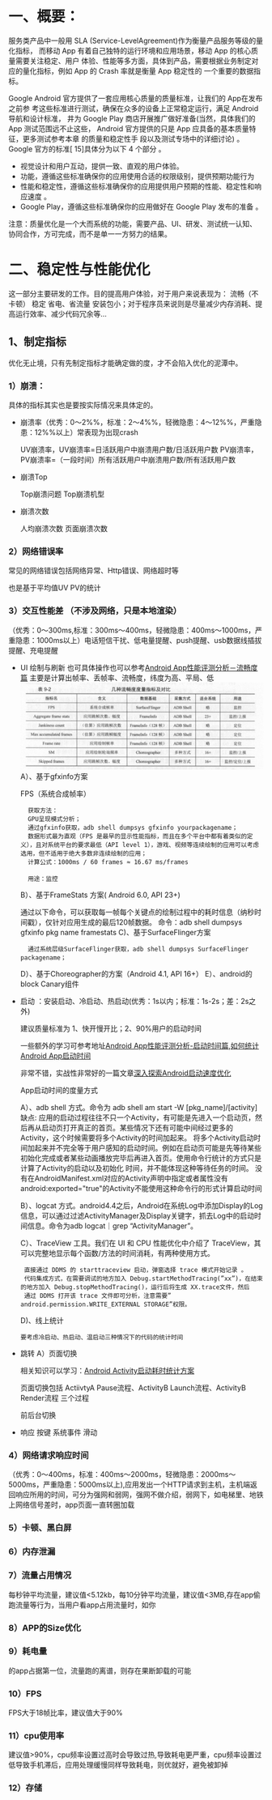 # 一、概要：

  服务类产品中一般用 SLA (Service-LevelAgreement)作为衡量产品服务等级的量化指标， 而移动 App 有着自己独特的运行环境和应用场景，移动 App 的核心质量需要关注稳定、用户 体验、性能等多方面，具体到产品，需要根据业务制定对应的量化指标，例如 App 的 Crash 率就是衡量 App 稳定性的 一个重要的数据指标。
  
Google Android 官方提供了一套应用核心质量的质量标准，让我们的 App在发布之前参 考这些标准进行测试，确保在众多的设备上正常稳定运行，满足 Android 导航和设计标准， 井为 Google Play 商店开展推广做好准备(当然，具体我们的 App 测试范围远不止这些， Android 官方提供的只是 App 应具备的基本质量特征，更多测试参考本章 的质量和稳定性手
段以及测试专场中的详细讨论) 。Google 官方的标准[ 15]具体分为以下 4 个部分 。
 - 视觉设计和用户互动，提供一致、直观的用户体验。
 - 功能，遵循这些标准确保你的应用使用合适的权限级别，提供预期功能行为
 - 性能和稳定性，遵循这些标准确保你的应用提供用户预期的性能、稳定性和响应速度 。
 - Google Play，遵循这些标准确保你的应用做好在 Google Play 发布的准备 。

注意：质量优化是一个大而系统的功能，需要产品、UI、研发、测试统一认知、协同合作，方可完成，而不是单一一方努力的结果。
# 二、稳定性与性能优化
这一部分主要研发的工作。目的提高用户体验，对于用户来说表现为： 流畅（不卡顿） 稳定 省电、省流量 安装包小；对于程序员来说则是尽量减少内存消耗、提高运行效率、减少代码冗余等...

## 1、制定指标
优化无止境，只有先制定指标才能确定做的度，才不会陷入优化的泥潭中。

### 1）崩溃：
具体的指标其实也是要按实际情况来具体定的。

- 崩溃率（优秀：0～2%%，标准：2～4%%，轻微隐患：4～12%%，严重隐患：12%%以上）常表现为出现crash
  
  UV崩溃率，UV崩溃率=日活跃用户中崩溃用户数/日活跃用户数
  PV崩溃率，PV崩溃率=（一段时间）所有活跃用户中崩溃用户数/所有活跃用户数  
- 崩溃Top

  Top崩溃问题
  Top崩溃机型
- 崩溃次数

  人均崩溃次数
  页面崩溃次数
 
### 2）网络错误率
常见的网络错误包括网络异常、Http错误、网络超时等

也是基于平均值UV PV的统计
### 3）交互性能差 （不涉及网络，只是本地渲染）
（优秀：0～300ms,标准：300ms～400ms，轻微隐患：400ms～1000ms，严重隐患：1000ms以上）电话短信干扰、低电量提醒、push提醒、usb数据线插拔提醒、充电提醒

 - UI 绘制与刷新
   也可具体操作也可以参考[Android App性能评测分析－流畅度篇](https://www.jianshu.com/p/642f47989c7c)
   主要是计算出帧率、丢帧率、流畅度，纬度为高、平局、低
  ![流畅度度量]( https://github.com/h616016784/android_qesAndSumUp/raw/master/pic/1614916218804.jpg )
   A）、基于gfxinfo方案
   
      FPS（系统合成帧率）

         获取方法：
         GPU呈现模式分析；
         通过gfxinfo获取，adb shell dumpsys gfxinfo yourpackagename；
         数据形式最为直观（FPS 是最早的显示性能指标，而且在多个平台中都有着类似的定义），且对系统平台的要求最低（API level 1），游戏、视频等连续绘制的应用可以考虑选用，但不适用于绝大多数非连续绘制的应用；
         计算公式：1000ms / 60 frames ≈ 16.67 ms/frames

         用途：监控

   B）、基于FrameStats 方案( Android 6.0, API 23+)
   
     通过以下命令，可以获取每一帧每个关键点的绘制过程中的耗时信息（纳秒时间戳），仅针对应用生成的最后120帧数据。
     命令：adb shell dumpsys gfxinfo pkg name framestats
   C)、基于SurfaceFlinger方案
   
         通过系统层级SurfaceFlinger获取，adb shell dumpsys SurfaceFlinger packagename；
   D）、基于Choreographer的方案（Android 4.1, API 16+）
   E）、android的block Canary组件

 - 启动 ：安装启动、冷启动、热启动(优秀：1s以内；标准：1s-2s；差：2s之外)

    建议质量标准为 1、快开慢开比；2、90%用户的启动时间

    一些额外的学习可参考地址[Android App性能评测分析-启动时间篇](https://www.jianshu.com/p/fe81e4b4c5ba),[如何统计Android App启动时间](https://www.jianshu.com/p/59a2ca7df681)
 
    非常不错，实战性非常好的一篇文章[深入探索Android启动速度优化](https://jsonchao.github.io/2019/11/10/%E6%B7%B1%E5%85%A5%E6%8E%A2%E7%B4%A2Android%E5%90%AF%E5%8A%A8%E9%80%9F%E5%BA%A6%E4%BC%98%E5%8C%96/)
 
   App启动时间的度量方式
   
   A）、adb shell 方式。命令为 adb shell am start -W [pkg_name]/[activity]
         缺点:
      应用的启动过程往往不只一个Activity，有可能是先进入一个启动页，然后再从启动页打开真正的首页。某些情况下还有可能中间经过更多的Activity，这个时候需要将多个Activity的时间加起来。
      将多个Activity启动时间加起来并不完全等于用户感知的启动时间。例如在启动页可能是先等待某些初始化完成或者某些动画播放完毕后再进入首页。使用命令行统计的方式只是计算了Activity的启动以及初始化       时间，并不能体现这种等待任务的时间。
      没有在AndroidManifest.xml对应的Activity声明中指定<intent-filter>或者属性没有android:exported="true"的Activity不能使用这种命令行的形式计算启动时间
   
   B）、logcat 方式。android4.4之后，Android在系统Log中添加Display的Log信息，可以通过过滤ActivityManager及Display关键字，抓去Log中的启动时间信息。命令为adb logcat｜grep “ActivityManager”。
   
   C）、TraceView 工具。我们在 UI 和 CPU 性能优化中介绍了 TraceView，其可以完整地显示每个函数/方法的时间消耗，有两种使用方式。

        直接通过 DDMS 的 starttraceview 启动，弹窗选择 trace 模式开始记录 。
        代码集成方式，在需要调试的地方加入 Debug.startMethodTracing(”xx”)，在结束的地方加入 Debug.stopMethodTracing()，运行后将生成 XX.trace文件，然后
        通过 DDMS 打开该 trace 文件即可分析，注意需要” android.permission.WRITE_EXTERNAL STORAGE”权限。
   D)、线上统计
   
       要考虑冷启动、热启动、温启动三种情况下的代码的统计时间 
 - 跳转
   A）页面切换
      
      相关知识可以学习：[Android Activity启动耗时统计方案](https://juejin.cn/post/6844903935627493383#heading-1)
      
      页面切换包括 ActiivtyA Pause流程、ActivityB Launch流程、ActivityB Render流程 三个过程
      
   前后台切换
 - 响应
   按键
   系统事件
   滑动
   

### 4）网络请求响应时间
（优秀：0～400ms，标准：400ms～2000ms，轻微隐患：2000ms～5000ms，严重隐患：5000ms以上),应用发出一个HTTP请求到主机，主机端返回响应所用的时间，可分为强网和弱网，强网不做介绍，弱网下，如电梯里、地铁上网络信号差时，app页面一直转圈加载

### 5）卡顿、黑白屏
### 6）内存泄漏
### 7）流量占用情况
  每秒钟平均流量，建议值<5.12kb，每10分钟平均流量，建议值<3MB,存在app偷跑流量等行为，当用户看app占用流量时，如你
### 8）APP的Size优化
### 9）耗电量

的app占据第一位，流量跑的离谱，则存在果断卸载的可能
### 10）FPS
FPS大于18帧比率，建议值大于90%
### 11）cpu使用率
建议值>90%，cpu频率设置过高时会导致过热,导致耗电更严重，cpu频率设置过低导致手机滞后，应用处理缓慢同样导致耗电，则优就好，避免被卸掉
### 12）存储


